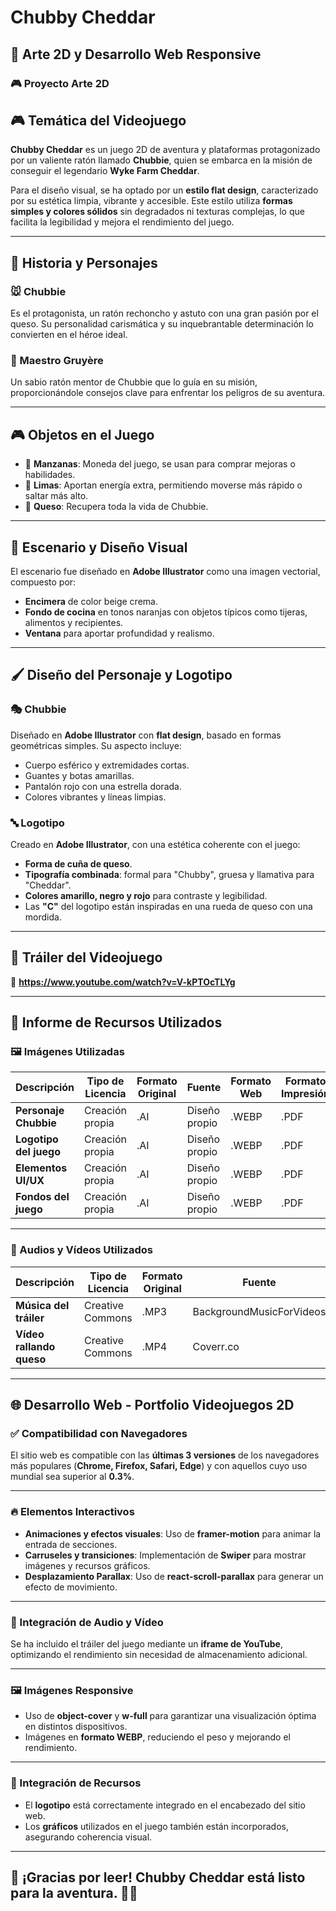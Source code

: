 # Chubby Cheddar  

## 🎨 Arte 2D y Desarrollo Web Responsive  

### 🎮 Proyecto Arte 2D  

## 🎮 Temática del Videojuego  

**Chubby Cheddar** es un juego 2D de aventura y plataformas protagonizado por un valiente ratón llamado **Chubbie**, quien se embarca en la misión de conseguir el legendario **Wyke Farm Cheddar**.  

Para el diseño visual, se ha optado por un **estilo flat design**, caracterizado por su estética limpia, vibrante y accesible. Este estilo utiliza **formas simples y colores sólidos** sin degradados ni texturas complejas, lo que facilita la legibilidad y mejora el rendimiento del juego.  

---

## 📖 Historia y Personajes  

### 🐭 Chubbie  
Es el protagonista, un ratón rechoncho y astuto con una gran pasión por el queso. Su personalidad carismática y su inquebrantable determinación lo convierten en el héroe ideal.  

### 🧀 Maestro Gruyère  
Un sabio ratón mentor de Chubbie que lo guía en su misión, proporcionándole consejos clave para enfrentar los peligros de su aventura.  

---

## 🎮 Objetos en el Juego  

- 🍏 **Manzanas**: Moneda del juego, se usan para comprar mejoras o habilidades.  
- 🍋 **Limas**: Aportan energía extra, permitiendo moverse más rápido o saltar más alto.  
- 🧀 **Queso**: Recupera toda la vida de Chubbie.  

---

## 🎨 Escenario y Diseño Visual  

El escenario fue diseñado en **Adobe Illustrator** como una imagen vectorial, compuesto por:  

- **Encimera** de color beige crema.  
- **Fondo de cocina** en tonos naranjas con objetos típicos como tijeras, alimentos y recipientes.  
- **Ventana** para aportar profundidad y realismo.  

---

## 🖌️ Diseño del Personaje y Logotipo  

### 🎭 Chubbie  
Diseñado en **Adobe Illustrator** con **flat design**, basado en formas geométricas simples. Su aspecto incluye:  

- Cuerpo esférico y extremidades cortas.  
- Guantes y botas amarillas.  
- Pantalón rojo con una estrella dorada.  
- Colores vibrantes y líneas limpias.  

### 🔤 Logotipo  
Creado en **Adobe Illustrator**, con una estética coherente con el juego:  

- **Forma de cuña de queso**.  
- **Tipografía combinada**: formal para "Chubby", gruesa y llamativa para "Cheddar".  
- **Colores amarillo, negro y rojo** para contraste y legibilidad.  
- Las **"C"** del logotipo están inspiradas en una rueda de queso con una mordida.  

---

## 🎥 Tráiler del Videojuego  

🔗 **https://www.youtube.com/watch?v=V-kPTOcTLYg**  

---

## 📑 Informe de Recursos Utilizados  

### 🖼️ Imágenes Utilizadas  

| **Descripción**            | **Tipo de Licencia** | **Formato Original** | **Fuente**       | **Formato Web** | **Formato Impresión** | **Software** |
|---------------------------|--------------------|--------------------|----------------|----------------|-----------------|------------|
| **Personaje Chubbie**      | Creación propia   | .AI               | Diseño propio  | .WEBP          | .PDF            | Illustrator |
| **Logotipo del juego**     | Creación propia   | .AI               | Diseño propio  | .WEBP          | .PDF            | Illustrator |
| **Elementos UI/UX**        | Creación propia   | .AI               | Diseño propio  | .WEBP          | .PDF            | Illustrator |
| **Fondos del juego**       | Creación propia   | .AI               | Diseño propio  | .WEBP          | .PDF            | Illustrator |

---

### 🎵 Audios y Vídeos Utilizados  

| **Descripción**               | **Tipo de Licencia** | **Formato Original** | **Fuente**                 | **Formato Salida** | **Códec** |
|------------------------------|--------------------|--------------------|-------------------------|----------------|---------|
| **Música del tráiler**       | Creative Commons  | .MP3              | BackgroundMusicForVideos | .MP3          | AAC     |
| **Vídeo rallando queso**     | Creative Commons  | .MP4              | Coverr.co                | .MP4          | H.264   |

---

## 🌐 Desarrollo Web - Portfolio Videojuegos 2D  

### ✅ Compatibilidad con Navegadores  
El sitio web es compatible con las **últimas 3 versiones** de los navegadores más populares (**Chrome, Firefox, Safari, Edge**) y con aquellos cuyo uso mundial sea superior al **0.3%**.  

---

### 🔥 Elementos Interactivos  

- **Animaciones y efectos visuales**: Uso de **framer-motion** para animar la entrada de secciones.  
- **Carruseles y transiciones**: Implementación de **Swiper** para mostrar imágenes y recursos gráficos.  
- **Desplazamiento Parallax**: Uso de **react-scroll-parallax** para generar un efecto de movimiento.  

---

### 🎵 Integración de Audio y Vídeo  

Se ha incluido el tráiler del juego mediante un **iframe de YouTube**, optimizando el rendimiento sin necesidad de almacenamiento adicional.  

---

### 🖼️ Imágenes Responsive  

- Uso de **object-cover** y **w-full** para garantizar una visualización óptima en distintos dispositivos.  
- Imágenes en **formato WEBP**, reduciendo el peso y mejorando el rendimiento.  

---

### 🔗 Integración de Recursos  

- El **logotipo** está correctamente integrado en el encabezado del sitio web.  
- Los **gráficos** utilizados en el juego también están incorporados, asegurando coherencia visual.  

---

## 🚀 ¡Gracias por leer! Chubby Cheddar está listo para la aventura. 🧀🐭  
